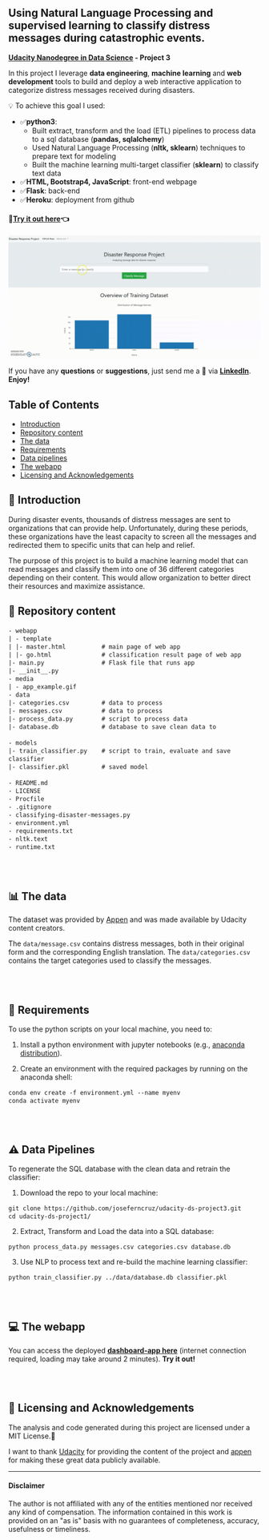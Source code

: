 Using Natural Language Processing and supervised learning to classify distress messages during catastrophic events.
---
**[Udacity Nanodegree in Data Science](https://www.udacity.com/course/data-scientist-nanodegree--nd025) - Project 3**


In this project I leverage **data engineering**, **machine learning** and **web development** tools to build and deploy a web interactive application to categorize distress messages received during disasters.

💡 To achieve this goal I used:
- ✅**python3**:
  - Built extract, transform and the load (ETL) pipelines to process data to a sql database (__pandas, sqlalchemy__)
  - Used Natural Language Processing (__nltk, sklearn__) techniques to prepare text for modeling
  - Built the machine learning multi-target classifier (__sklearn__) to classify text data
- ✅**HTML, Bootstrap4, JavaScript**: front-end webpage
- ✅**Flask**: back-end
- ✅**Heroku**: deployment from github

#### 🔴[Try it out here](https://classifying-disaster-messages.herokuapp.com/)👈

![Alt Text](media/app_example.gif)

If you have any **questions** or **suggestions**, just send me a 💬 via [**LinkedIn**](https://www.linkedin.com/in/josecruz-phd/). **Enjoy!**


## Table of Contents

- [Introduction](#introduction)
- [Repository content](#repository-content)
- [The data](#the-data)
- [Requirements](#requirements)
- [Data pipelines](#data-pipelines)
- [The webapp](#the-webapp)
- [Licensing and Acknowledgements](#licensing-and-acknowledgements)


## 📖 Introduction

During disaster events, thousands of distress messages are sent to organizations that can provide help. Unfortunately, during these periods, these organizations have the least capacity to screen all the messages and redirected them to specific units that can help and relief.

The purpose of this project is to build a machine learning model that can read messages and classify them into one of 36 different categories depending on their content. This would allow organization to better direct their resources and maximize assistance.


## 📂 Repository content

    - webapp
    | - template
    | |- master.html          # main page of web app
    | |- go.html              # classification result page of web app
    |- main.py                # Flask file that runs app
    |- __init__.py
    - media
    | - app_example.gif
    - data
    |- categories.csv         # data to process
    |- messages.csv           # data to process
    |- process_data.py        # script to process data
    |- database.db            # database to save clean data to

    - models
    |- train_classifier.py    # script to train, evaluate and save classifier
    |- classifier.pkl         # saved model

    - README.md
    - LICENSE
    - Procfile
    - .gitignore
    - classifying-disaster-messages.py
    - environment.yml
    - requirements.txt
    - nltk.text
    - runtime.txt
<br> </br>

## 📊 The data

The dataset was provided by [Appen](https://appen.com/) and was made available by Udacity content creators.

The `data/message.csv` contains distress messages, both in their original form and the corresponding English translation. The `data/categories.csv` contains the target categories used to classify the messages.

<br> </br>
## 🔨 Requirements

To use the python scripts on your local machine, you need to:

1. Install a python environment with jupyter notebooks (e.g., [anaconda distribution](https://www.anaconda.com/products/individual)).

2. Create an environment with the required packages by running on the anaconda shell:
```
conda env create -f environment.yml --name myenv
conda activate myenv
```

<br> </br>
## ⚠️ Data Pipelines

To regenerate the SQL database with the clean data and retrain the classifier:

1. Download the repo to your local machine:

  ```
  git clone https://github.com/joseferncruz/udacity-ds-project3.git
  cd udacity-ds-project1/
  ```

2. Extract, Transform and Load the data into a SQL database:

  ```
  python process_data.py messages.csv categories.csv database.db
  ```
3. Use NLP to process text and re-build the machine learning classifier:

  ```
  python train_classifier.py ../data/database.db classifier.pkl
  ```

<br> </br>
## 💻 The webapp

You can access the deployed **[dashboard-app here](https://classifying-disaster-messages.herokuapp.com/)** (internet connection required, loading may take around 2 minutes). __Try it out!__

<br> </br>
## 📃 Licensing and Acknowledgements

The analysis and code generated during this project are licensed under a MIT License.⃣

I want to thank [Udacity](https://www.udacity.com/) for providing the content of the project and [appen](https://appen.com/) for making these great data publicly available.


---
<h4 id="disclaimer">Disclaimer</h4>
 The author is not affiliated with any of the entities mentioned nor received any kind of compensation. The information contained in this work is provided on an "as is" basis with no guarantees of completeness, accuracy, usefulness or timeliness.
